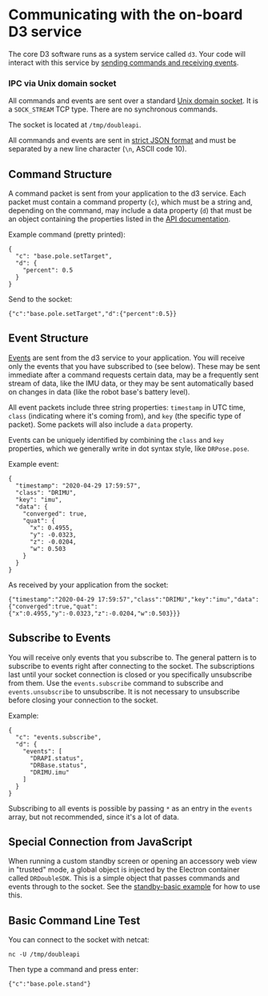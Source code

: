 # Communicating with the on-board D3 service

The core D3 software runs as a system service called `d3`. Your code will interact with this service by [sending commands and receiving events](API.md).

### IPC via Unix domain socket

All commands and events are sent over a standard [Unix domain socket](https://en.wikipedia.org/wiki/Unix_domain_socket). It is a `SOCK_STREAM` TCP type. There are no synchronous commands.

The socket is located at `/tmp/doubleapi`.

All commands and events are sent in [strict JSON format](https://www.w3schools.com/js/js_json_syntax.asp) and must be separated by a new line character (`\n`, ASCII code 10).

## Command Structure

A command packet is sent from your application to the d3 service. Each packet must contain a command property (`c`), which must be a string and, depending on the command, may include a data property (`d`) that must be an object containing the properties listed in the [API documentation](API.md).

Example command (pretty printed):

    {
      "c": "base.pole.setTarget",
      "d": {
        "percent": 0.5
      }
    }

Send to the socket:

    {"c":"base.pole.setTarget","d":{"percent":0.5}}

## Event Structure

[Events](API.md#events-1) are sent from the d3 service to your application. You will receive only the events that you have subscribed to (see below). These may be sent immediate after a command requests certain data, may be a frequently sent stream of data, like the IMU data, or they may be sent automatically based on changes in data (like the robot base's battery level). 

All event packets include three string properties: `timestamp` in UTC time, `class` (indicating where it's coming from), and `key` (the specific type of packet). Some packets will also include a `data` property.

Events can be uniquely identified by combining the `class` and `key` properties, which we generally write in dot syntax style, like `DRPose.pose`.

Example event:

    {
      "timestamp": "2020-04-29 17:59:57",
      "class": "DRIMU",
      "key": "imu",
      "data": {
        "converged": true,
        "quat": {
          "x": 0.4955,
          "y": -0.0323,
          "z": -0.0204,
          "w": 0.503
        }
      }
    }

As received by your application from the socket:

    {"timestamp":"2020-04-29 17:59:57","class":"DRIMU","key":"imu","data":{"converged":true,"quat":{"x":0.4955,"y":-0.0323,"z":-0.0204,"w":0.503}}}

## Subscribe to Events

You will receive only events that you subscribe to. The general pattern is to subscribe to events right after connecting to the socket. The subscriptions last until your socket connection is closed or you specifically unsubscribe from them. Use the `events.subscribe` command to subscribe and `events.unsubscribe` to unsubscribe. It is not necessary to unsubscribe before closing your connection to the socket.

Example:

    {
      "c": "events.subscribe",
      "d": {
        "events": [
          "DRAPI.status",
          "DRBase.status",
          "DRIMU.imu"
        ]
      }
    }

Subscribing to all events is possible by passing `*` as an entry in the `events` array, but not recommended, since it's a lot of data.

## Special Connection from JavaScript

When running a custom standby screen or opening an accessory web view in "trusted" mode, a global object is injected by the Electron container called `DRDoubleSDK`. This is a simple object that passes commands and events through to the socket. See the [standby-basic example](../examples/standby-basic/) for how to use this.

## Basic Command Line Test

You can connect to the socket with netcat:

    nc -U /tmp/doubleapi

Then type a command and press enter:

    {"c":"base.pole.stand"}
